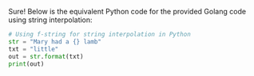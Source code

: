  Sure! Below is the equivalent Python code for the provided Golang code using string interpolation:

```python
# Using f-string for string interpolation in Python
str = "Mary had a {} lamb"
txt = "little"
out = str.format(txt)
print(out)
```
